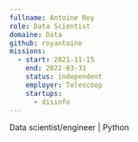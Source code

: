 ```yaml
---
fullname: Antoine Roy
role: Data Scientist
domaine: Data
github: royantoine
missions:
  - start: 2021-11-15
    end: 2022-03-31
    status: independent
    employer: Telescoop
    startups:
      - disinfo
---
```

Data scientist/engineer | Python